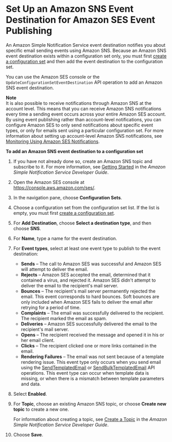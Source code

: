 # Set Up an Amazon SNS Event Destination for Amazon SES Event Publishing<a name="event-publishing-add-event-destination-sns"></a>

An Amazon Simple Notification Service event destination notifies you about specific email sending events using Amazon SNS\. Because an Amazon SNS event destination exists within a configuration set only, you must first [create a configuration set](event-publishing-create-configuration-set.md) and then add the event destination to the configuration set\.

You can use the Amazon SES console or the `UpdateConfigurationSetEventDestination` API operation to add an Amazon SNS event destination\.

**Note**  
It is also possible to receive notifications through Amazon SNS at the account level\. This means that you can receive Amazon SNS notifications every time a sending event occurs across your entire Amazon SES account\. By using event publishing rather than account\-level notifications, you can configure Amazon SES to only send notifications about specific event types, or only for emails sent using a particular configuration set\. For more information about setting up account\-level Amazon SNS notifications, see [Monitoring Using Amazon SES Notifications](monitor-sending-using-notifications.md)\.

**To add an Amazon SNS event destination to a configuration set**

1. If you have not already done so, create an Amazon SNS topic and subscribe to it\. For more information, see [Getting Started](http://docs.aws.amazon.com/sns/latest/dg/GettingStarted.html) in the *Amazon Simple Notification Service Developer Guide*\.

1. Open the Amazon SES console at [https://console\.aws\.amazon\.com/ses/](https://console.aws.amazon.com/ses/)\.

1. In the navigation pane, choose **Configuration Sets**\.

1. Choose a configuration set from the configuration set list\. If the list is empty, you must first [create a configuration set](event-publishing-create-configuration-set.md)\.

1. For **Add Destination**, choose **Select a destination type**, and then choose **SNS**\.

1. For **Name**, type a name for the event destination\.

1. For **Event types**, select at least one event type to publish to the event destination:
   + **Sends** – The call to Amazon SES was successful and Amazon SES will attempt to deliver the email\.
   + **Rejects** – Amazon SES accepted the email, determined that it contained a virus, and rejected it\. Amazon SES didn't attempt to deliver the email to the recipient's mail server\.
   + **Bounces** – The recipient's mail server permanently rejected the email\. This event corresponds to hard bounces\. Soft bounces are only included when Amazon SES fails to deliver the email after retrying for a period of time\.
   + **Complaints** – The email was successfully delivered to the recipient\. The recipient marked the email as spam\.
   + **Deliveries** – Amazon SES successfully delivered the email to the recipient's mail server\.
   + **Opens** – The recipient received the message and opened it in his or her email client\.
   + **Clicks** – The recipient clicked one or more links contained in the email\.
   + **Rendering Failures** – The email was not sent because of a template rendering issue\. This event type only occurs when you send email using the [SendTemplatedEmail](http://docs.aws.amazon.com/ses/latest/APIReference/API_SendTemplatedEmail.html) or [SendBulkTemplatedEmail](http://docs.aws.amazon.com/ses/latest/APIReference/API_SendBulkTemplatedEmail.html) API operations\. This event type can occur when template data is missing, or when there is a mismatch between template parameters and data\.

1. Select **Enabled**\.

1. For **Topic**, choose an existing Amazon SNS topic, or choose **Create new topic** to create a new one\.

   For information about creating a topic, see [Create a Topic](http://docs.aws.amazon.com/sns/latest/dg/CreateTopic.html) in the *Amazon Simple Notification Service Developer Guide*\.

1. Choose **Save**\.